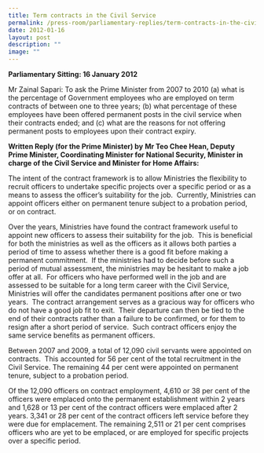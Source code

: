 ```yaml
---
title: Term contracts in the Civil Service
permalink: /press-room/parliamentary-replies/term-contracts-in-the-civil-service/
date: 2012-01-16
layout: post
description: ""
image: ""
---
```


**Parliamentary Sitting: 16 January 2012**

Mr Zainal Sapari: To ask the Prime Minister from 2007 to 2010 (a) what is the percentage of Government employees who are employed on term contracts of between one to three years; (b) what percentage of these employees have been offered permanent posts in the civil service when their contracts ended; and (c) what are the reasons for not offering permanent posts to employees upon their contract expiry.

**Written Reply (for the Prime Minister) by** **Mr Teo Chee Hean, Deputy Prime Minister, Coordinating Minister for National Security, Minister in charge of the Civil Service and Minister for Home Affairs:**

The intent of the contract framework is to allow Ministries the flexibility to recruit officers to undertake specific projects over a specific period or as a means to assess the officer’s suitability for the job.  Currently, Ministries can appoint officers either on permanent tenure subject to a probation period, or on contract.

Over the years, Ministries have found the contract framework useful to appoint new officers to assess their suitability for the job.  This is beneficial for both the ministries as well as the officers as it allows both parties a period of time to assess whether there is a good fit before making a permanent commitment.  If the ministries had to decide before such a period of mutual assessment, the ministries may be hesitant to make a job offer at all.  For officers who have performed well in the job and are assessed to be suitable for a long term career with the Civil Service, Ministries will offer the candidates permanent positions after one or two years.  The contract arrangement serves as a gracious way for officers who do not have a good job fit to exit.  Their departure can then be tied to the end of their contracts rather than a failure to be confirmed, or for them to resign after a short period of service.  Such contract officers enjoy the same service benefits as permanent officers. 

Between 2007 and 2009, a total of 12,090 civil servants were appointed on contracts.  This accounted for 56 per cent of the total recruitment in the Civil Service. The remaining 44 per cent were appointed on permanent tenure, subject to a probation period.

Of the 12,090 officers on contract employment, 4,610 or 38 per cent of the officers were emplaced onto the permanent establishment within 2 years and 1,628 or 13 per cent of the contract officers were emplaced after 2 years. 3,341 or 28 per cent of the contract officers left service before they were due for emplacement. The remaining 2,511 or 21 per cent comprises officers who are yet to be emplaced, or are employed for specific projects over a specific period.